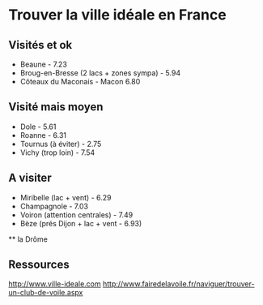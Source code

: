 # Trouver la ville idéale en France

## Visités et ok
* Beaune - 7.23
* Broug-en-Bresse (2 lacs + zones sympa) - 5.94
* Côteaux du Maconais - Macon 6.80

## Visité mais moyen
* Dole - 5.61
* Roanne - 6.31
* Tournus (à éviter) - 2.75
* Vichy (trop loin) - 7.54

## A visiter
* Miribelle (lac + vent) - 6.29
* Champagnole - 7.03
* Voiron (attention centrales) - 7.49
* Bèze (prés Dijon + lac + vent - 6.93)

** la Drôme

## Ressources
http://www.ville-ideale.com
http://www.fairedelavoile.fr/naviguer/trouver-un-club-de-voile.aspx

